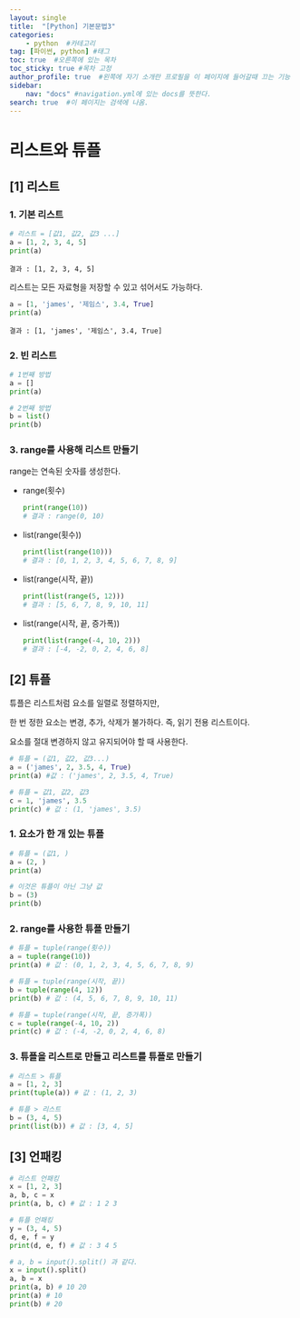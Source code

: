 ```yaml
---
layout: single
title:  "[Python] 기본문법3"
categories: 
    - python  #카테고리
tag: [파이썬, python] #태그
toc: true  #오른쪽에 있는 목차
toc_sticky: true #목차 고정
author_profile: true  #왼쪽에 자기 소개란 프로필을 이 페이지에 들어갈때 끄는 기능
sidebar:
    nav: "docs" #navigation.yml에 있는 docs를 뜻한다.
search: true  #이 페이지는 검색에 나옴.
---
```


# 리스트와 튜플

## [1] 리스트

### 1. 기본 리스트

```python
# 리스트 = [값1, 값2, 값3 ...]
a = [1, 2, 3, 4, 5]
print(a)
```

```plaintext
결과 : [1, 2, 3, 4, 5]
```

리스트는 모든 자료형을 저장할 수 있고 섞어서도 가능하다.

```python
a = [1, 'james', '제임스', 3.4, True]
print(a)
```

```plaintext
결과 : [1, 'james', '제임스', 3.4, True]
```

### 2. 빈 리스트 

```python
# 1번째 방법
a = []
print(a)

# 2번째 방법
b = list()
print(b)
```

### 3. range를 사용해 리스트 만들기

range는 연속된 숫자를 생성한다.

- range(횟수)
    
    ```python
    print(range(10))
    # 결과 : range(0, 10)
    ```
    
- list(range(횟수))
    
    ```python
    print(list(range(10)))
    # 결과 : [0, 1, 2, 3, 4, 5, 6, 7, 8, 9]
    ```
    
- list(range(시작, 끝))
    
    ```python
    print(list(range(5, 12)))
    # 결과 : [5, 6, 7, 8, 9, 10, 11]
    ```
    
- list(range(시작, 끝, 증가폭))
    
    ```python
    print(list(range(-4, 10, 2)))
    # 결과 : [-4, -2, 0, 2, 4, 6, 8]
    ```

## [2] 튜플

튜플은 리스트처럼 요소를 일렬로 정렬하지만, 

한 번 정한 요소는 변경, 추가, 삭제가 불가하다. 즉, 읽기 전용 리스트이다.

요소를 절대 변경하지 않고 유지되어야 할 때 사용한다.

```python
# 튜플 = (값1, 값2, 값3...)
a = ('james', 2, 3.5, 4, True)
print(a) #값 : ('james', 2, 3.5, 4, True)

# 튜플 = 값1, 값2, 값3
c = 1, 'james', 3.5
print(c) # 값 : (1, 'james', 3.5)
```

### 1. 요소가 한 개 있는 튜플

```python
# 튜플 = (값1, )
a = (2, )
print(a)

# 이것은 튜플이 아닌 그냥 값
b = (3)
print(b)
```

### 2. range를 사용한 튜플 만들기

```python
# 튜플 = tuple(range(횟수))
a = tuple(range(10))
print(a) # 값 : (0, 1, 2, 3, 4, 5, 6, 7, 8, 9)

# 튜플 = tuple(range(시작, 끝))
b = tuple(range(4, 12))
print(b) # 값 : (4, 5, 6, 7, 8, 9, 10, 11)

# 튜플 = tuple(range(시작, 끝, 증가폭))
c = tuple(range(-4, 10, 2))
print(c) # 값 : (-4, -2, 0, 2, 4, 6, 8)
```

### 3. 튜플을 리스트로 만들고 리스트를 튜플로 만들기

```python
# 리스트 > 튜플
a = [1, 2, 3]
print(tuple(a)) # 값 : (1, 2, 3)

# 튜플 > 리스트
b = (3, 4, 5)
print(list(b)) # 값 : [3, 4, 5]
```

## [3] 언패킹

```python
# 리스트 언패킹
x = [1, 2, 3]
a, b, c = x
print(a, b, c) # 값 : 1 2 3

# 튜플 언패킹
y = (3, 4, 5)
d, e, f = y
print(d, e, f) # 값 : 3 4 5
```

```python
# a, b = input().split() 과 같다.
x = input().split()
a, b = x
print(a, b) # 10 20
print(a) # 10
print(b) # 20
```